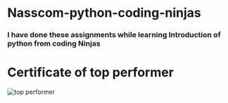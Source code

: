 # Nasscom-python-coding-ninjas
<h3> I have done these assignments while learning Introduction of python from coding Ninjas</h3>

# Certificate of top performer
![top performer](https://user-images.githubusercontent.com/75738861/157672999-3857248e-2461-461b-8fc6-dd6bbe897d5f.jpg)
